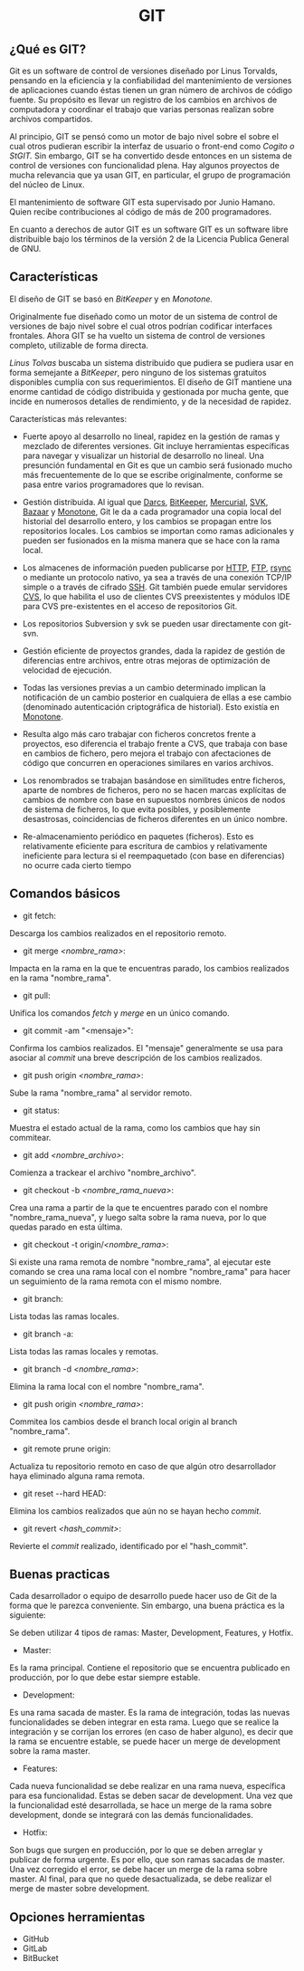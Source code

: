 
<h1 align="center">
GIT
</h1>

## ¿Qué es GIT?

Git es un software de control de versiones diseñado por Linus Torvalds, pensando en la eficiencia y la confiabilidad del mantenimiento de versiones de aplicaciones cuando éstas tienen un gran número de archivos de código fuente. Su propósito es llevar un registro de los cambios en archivos de computadora y coordinar el trabajo que varias personas realizan sobre archivos compartidos.

Al principio, GIT se pensó como un motor de bajo nivel sobre el sobre el cual otros pudieran escribir la interfaz de usuario o front-end como _Cogito o StGIT._ Sin embargo, GIT se ha convertido desde entonces en un sistema de control de versiones con funcionalidad plena. Hay algunos proyectos de mucha relevancia que ya usan GIT, en particular, el grupo de programación del núcleo de Linux.

El mantenimiento de software GIT esta supervisado por Junio Hamano. Quien recibe contribuciones al código de más de 200 programadores.

En cuanto a derechos de autor GIT es un software GIT es un software libre distribuible bajo los términos de la versión 2 de la Licencia Publica General de GNU.



## Características

El diseño de GIT se basó en _BitKeeper_ y en _Monotone._

Originalmente fue diseñado como un motor de un sistema de control de versiones de bajo nivel sobre el cual otros podrían codificar interfaces frontales. Ahora GIT se ha vuelto un sistema de control de versiones completo, utilizable de forma directa.

_Linus Tolvas_ buscaba un sistema distribuido que pudiera se pudiera usar en forma semejante a _BitKeeper_, pero ninguno de los sistemas gratuitos disponibles cumplía con sus requerimientos. El diseño de GIT mantiene una enorme cantidad de código distribuida y gestionada por mucha gente, que incide en numerosos detalles de rendimiento, y de la necesidad de rapidez.

Características más relevantes:

- Fuerte apoyo al desarrollo no lineal, rapidez en la gestión de ramas y mezclado de diferentes versiones. Git incluye herramientas específicas para navegar y visualizar un historial de desarrollo no lineal. Una presunción fundamental en Git es que un cambio será fusionado mucho más frecuentemente de lo que se escribe originalmente, conforme se pasa entre varios programadores que lo revisan.

- Gestión distribuida. Al igual que  [Darcs](https://es.wikipedia.org/wiki/Darcs),  [BitKeeper](https://es.wikipedia.org/wiki/BitKeeper),  [Mercurial](https://es.wikipedia.org/wiki/Mercurial),  [SVK](https://es.wikipedia.org/w/index.php?title=SVK&amp;action=edit&amp;redlink=1),  [Bazaar](https://es.wikipedia.org/wiki/Bazaar_(software)) y  [Monotone](https://es.wikipedia.org/wiki/Monotone), Git le da a cada programador una copia local del historial del desarrollo entero, y los cambios se propagan entre los repositorios locales. Los cambios se importan como ramas adicionales y pueden ser fusionados en la misma manera que se hace con la rama local.
- Los almacenes de información pueden publicarse por  [HTTP](https://es.wikipedia.org/wiki/HTTP),  [FTP](https://es.wikipedia.org/wiki/File_Transfer_Protocol),  [rsync](https://es.wikipedia.org/wiki/Rsync) o mediante un protocolo nativo, ya sea a través de una conexión TCP/IP simple o a través de cifrado  [SSH](https://es.wikipedia.org/wiki/SSH). Git también puede emular servidores  [CVS](https://es.wikipedia.org/wiki/CVS), lo que habilita el uso de clientes CVS preexistentes y módulos IDE para CVS pre-existentes en el acceso de repositorios Git.
- Los repositorios Subversion y svk se pueden usar directamente con git-svn.
- Gestión eficiente de proyectos grandes, dada la rapidez de gestión de diferencias entre archivos, entre otras mejoras de optimización de velocidad de ejecución.
- Todas las versiones previas a un cambio determinado implican la notificación de un cambio posterior en cualquiera de ellas a ese cambio (denominado autenticación criptográfica de historial). Esto existía en  [Monotone](https://es.wikipedia.org/wiki/Monotone).
- Resulta algo más caro trabajar con ficheros concretos frente a proyectos, eso diferencia el trabajo frente a CVS, que trabaja con base en cambios de fichero, pero mejora el trabajo con afectaciones de código que concurren en operaciones similares en varios archivos.
- Los renombrados se trabajan basándose en similitudes entre ficheros, aparte de nombres de ficheros, pero no se hacen marcas explícitas de cambios de nombre con base en supuestos nombres únicos de nodos de sistema de ficheros, lo que evita posibles, y posiblemente desastrosas, coincidencias de ficheros diferentes en un único nombre.
- Re-almacenamiento periódico en paquetes (ficheros). Esto es relativamente eficiente para escritura de cambios y relativamente ineficiente para lectura si el reempaquetado (con base en diferencias) no ocurre cada cierto tiempo

## Comandos básicos

- git fetch:

Descarga los cambios realizados en el repositorio remoto.

- git merge _&lt;nombre\_rama&gt;_:

Impacta en la rama en la que te encuentras parado, los cambios realizados en la rama &quot;nombre\_rama&quot;.

- git pull:

Unifica los comandos _fetch_ y _merge_ en un único comando.

- git commit -am &quot;&lt;mensaje&gt;&quot;:

Confirma los cambios realizados. El &quot;mensaje&quot; generalmente se usa para asociar al _commit_ una breve descripción de los cambios realizados.

- git push origin _&lt;nombre\_rama&gt;_:

Sube la rama &quot;nombre\_rama&quot; al servidor remoto.

- git status:

Muestra el estado actual de la rama, como los cambios que hay sin commitear.

- git add _&lt;nombre\_archivo&gt;_:

Comienza a trackear el archivo &quot;nombre\_archivo&quot;.

- git checkout -b _&lt;nombre\_rama\_nueva&gt;_:

Crea una rama a partir de la que te encuentres parado con el nombre &quot;nombre\_rama\_nueva&quot;, y luego salta sobre la rama nueva, por lo que quedas parado en esta última.

- git checkout -t origin/_&lt;nombre\_rama&gt;_:

Si existe una rama remota de nombre &quot;nombre\_rama&quot;, al ejecutar este comando se crea una rama local con el nombre &quot;nombre\_rama&quot; para hacer un seguimiento de la rama remota con el mismo nombre.

- git branch:

Lista todas las ramas locales.

- git branch -a:

Lista todas las ramas locales y remotas.

- git branch -d _&lt;nombre\_rama&gt;_:

Elimina la rama local con el nombre &quot;nombre\_rama&quot;.

- git push origin _&lt;nombre\_rama&gt;_:

Commitea los cambios desde el branch local origin al branch &quot;nombre\_rama&quot;.

- git remote prune origin:

Actualiza tu repositorio remoto en caso de que algún otro desarrollador haya eliminado alguna rama remota.

- git reset --hard HEAD:

Elimina los cambios realizados que aún no se hayan hecho _commit_.

- git revert _&lt;hash\_commit&gt;_:

Revierte el _commit_ realizado, identificado por el &quot;hash\_commit&quot;.

## Buenas practicas

Cada desarrollador o equipo de desarrollo puede hacer uso de Git de la forma que le parezca conveniente. Sin embargo, una buena práctica es la siguiente:

Se deben utilizar 4 tipos de ramas: Master, Development, Features, y Hotfix.

- Master:

Es la rama principal. Contiene el repositorio que se encuentra publicado en producción, por lo que debe estar siempre estable.

- Development:

Es una rama sacada de master. Es la rama de integración, todas las nuevas funcionalidades se deben integrar en esta rama. Luego que se realice la integración y se corrijan los errores (en caso de haber alguno), es decir que la rama se encuentre estable, se puede hacer un merge de development sobre la rama master.

- Features:

Cada nueva funcionalidad se debe realizar en una rama nueva, específica para esa funcionalidad. Estas se deben sacar de development. Una vez que la funcionalidad esté desarrollada, se hace un merge de la rama sobre development, donde se integrará con las demás funcionalidades.

- Hotfix:

Son bugs que surgen en producción, por lo que se deben arreglar y publicar de forma urgente. Es por ello, que son ramas sacadas de master. Una vez corregido el error, se debe hacer un merge de la rama sobre master. Al final, para que no quede desactualizada, se debe realizar el merge de master sobre development.

## Opciones herramientas

- GitHub
- GitLab
- BitBucket
